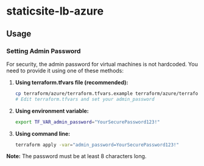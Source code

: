 # staticsite-lb-azure

## Usage

### Setting Admin Password

For security, the admin password for virtual machines is not hardcoded. You need to provide it using one of these methods:

1. **Using terraform.tfvars file (recommended):**
   ```bash
   cp terraform/azure/terraform.tfvars.example terraform/azure/terraform.tfvars
   # Edit terraform.tfvars and set your admin_password
   ```

2. **Using environment variable:**
   ```bash
   export TF_VAR_admin_password="YourSecurePassword123!"
   ```

3. **Using command line:**
   ```bash
   terraform apply -var="admin_password=YourSecurePassword123!"
   ```

**Note:** The password must be at least 8 characters long.

